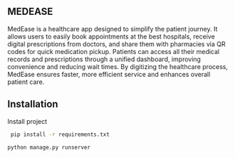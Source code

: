 
## MEDEASE
MedEase is a healthcare app designed to simplify the patient journey. It allows users to easily book appointments at the best hospitals, receive digital prescriptions from doctors, and share them with pharmacies via QR codes for quick medication pickup. Patients can access all their medical records and prescriptions through a unified dashboard, improving convenience and reducing wait times. By digitizing the healthcare process, MedEase ensures faster, more efficient service and enhances overall patient care.
## Installation

Install project

```bash
 pip install -r requirements.txt
```
    python manage.py runserver
